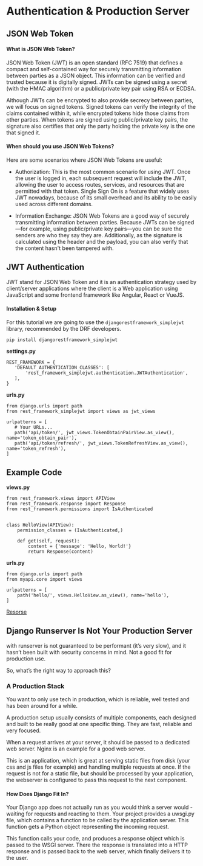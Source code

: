 # Authentication & Production Server

## JSON Web Token

#### What is JSON Web Token?
JSON Web Token (JWT) is an open standard (RFC 7519) that defines a compact and self-contained way for securely transmitting information between parties as a JSON object. This information can be verified and trusted because it is digitally signed. JWTs can be signed using a secret (with the HMAC algorithm) or a public/private key pair using RSA or ECDSA.

Although JWTs can be encrypted to also provide secrecy between parties, we will focus on signed tokens. Signed tokens can verify the integrity of the claims contained within it, while encrypted tokens hide those claims from other parties. When tokens are signed using public/private key pairs, the signature also certifies that only the party holding the private key is the one that signed it.

#### When should you use JSON Web Tokens?
Here are some scenarios where JSON Web Tokens are useful:

- Authorization: 
This is the most common scenario for using JWT. Once the user is logged in, each subsequent request will include the JWT, allowing the user to access routes, services, and resources that are permitted with that token. Single Sign On is a feature that widely uses JWT nowadays, because of its small overhead and its ability to be easily used across different domains.

- Information Exchange: 
JSON Web Tokens are a good way of securely transmitting information between parties. Because JWTs can be signed—for example, using public/private key pairs—you can be sure the senders are who they say they are. Additionally, as the signature is calculated using the header and the payload, you can also verify that the content hasn't been tampered with.


## JWT Authentication

JWT stand for JSON Web Token and it is an authentication strategy used by client/server applications where the client is a Web application using JavaScript and some frontend framework like Angular, React or VueJS.

 #### Installation & Setup
For this tutorial we are going to use the ``djangorestframework_simplejwt`` library, recommended by the DRF developers.

```
pip install djangorestframework_simplejwt

```

 **settings.py**
 ```
 REST_FRAMEWORK = {
    'DEFAULT_AUTHENTICATION_CLASSES': [
        'rest_framework_simplejwt.authentication.JWTAuthentication',
    ],
}
 ```
 
  **urls.py**
 ```
from django.urls import path
from rest_framework_simplejwt import views as jwt_views

urlpatterns = [
    # Your URLs...
    path('api/token/', jwt_views.TokenObtainPairView.as_view(), name='token_obtain_pair'),
    path('api/token/refresh/', jwt_views.TokenRefreshView.as_view(), name='token_refresh'),
]

 ```
 
 
## Example Code

**views.py**

```
from rest_framework.views import APIView
from rest_framework.response import Response
from rest_framework.permissions import IsAuthenticated


class HelloView(APIView):
    permission_classes = (IsAuthenticated,)

    def get(self, request):
        content = {'message': 'Hello, World!'}
        return Response(content)
```

**urls.py**

```
from django.urls import path
from myapi.core import views

urlpatterns = [
    path('hello/', views.HelloView.as_view(), name='hello'),
]

```
 
 
 [Resorse](https://simpleisbetterthancomplex.com/tutorial/2018/12/19/how-to-use-jwt-authentication-with-django-rest-framework.html#installation--setup)
 
 
 
 ## Django Runserver Is Not Your Production Server
 
 with runserver is not guaranteed to be performant (it’s very slow), and it hasn’t been built with security concerns in mind. Not a good fit for production use.

So, what’s the right way to approach this?

### A Production Stack

You want to only use tech in production, which is reliable, well tested and has been around for a while.

A production setup usually consists of multiple components, each designed and built to be really good at one specific thing. They are fast, reliable and very focused.

When a request arrives at your server, it should be passed to a dedicated web server. Nginx is an example for a good web server.

This is an application, which is great at serving static files from disk (your css and js files for example) and handling multiple requests at once. If the request is not for a static file, but should be processed by your application, the webserver is configured to pass this request to the next component.


#### How Does Django Fit In?

Your Django app does not actually run as you would think a server would - waiting for requests and reacting to them. Your project provides a uwsgi.py file, which contains a function to be called by the application server. This function gets a Python object representing the incoming request.

This function calls your code, and produces a response object which is passed to the WSGI server. There the response is translated into a HTTP response and is passed back to the web server, which finally delivers it to the user.

 
 
 
 
 



